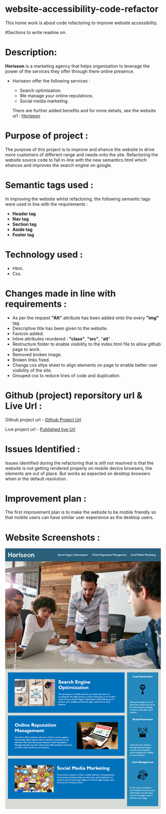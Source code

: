# website-accessibility-code-refactor
This home work is about code refactoring to improve website accessibility.


#Sections to write readme on.

# Description:

**Horiseon** is a marketing agency that helps organisation to leverage the power of the services they offer through there online presence. 

* Horiseon offer the following services :
  * Search optimisation.
  * We manage your online reputations.
  * Social media marketing.

  There are further added benefits and for more details, see the website url : [Horiseon](https://seni82.github.io/web-accessibility-code-refactor/#search-engine-optimization) 


# Purpose of project :
The purpose of this project is to improve and ehance the website to drive more customers of different range and needs onto the site. Refactoring the website source code to fall in-line with the new semantics html which ehances and improves the search engine on google.

# Semantic tags used :
In improving the website whilst refactoring, the following semantic tags were used in line with the requirements :

*  **Header tag**
*  **Nav tag**
*  **Section tag**
*  **Aside tag**
*  **Footer tag**
   
# Technology used :
* Html.
* Css.

# Changes made in line with requirements :
* As per the request **"Alt"** attribute has been added onto the every **"img"** tag.
* Descriptive title has been given to the website.
* Favicon added.
* Inline attributes reordered : **"class"**, **"src"**, "**alt**" . 
* Restructure folder to enable visibility to the index.html file to allow github page to work.
* Removed broken image.
* Broken links fixed.
* Change css stlye sheet to align elements on page to enable better user visibility of the site.
* Grouped css to reduce lines of code and duplication.


# Github (project) reporsitory url & Live Url :

Github project url - [Github Project Url](https://github.com/Seni82/web-accessibility-code-refactor)

Live project url - [Published live Url](https://seni82.github.io/web-accessibility-code-refactor/)


# Issues Identified :
Issues identified during the refactoring that is still not resolved is that the website is not getting rendered properly on mobile device browsers, the elements are out of place. But works as expected on desktop browsers when in the default resolution.

# Improvement plan :
The first improvement plan is to make the website to be mobile friendly so that mobile users can have similar user experience as the desktop users.


# Website Screenshots :

![](Assets/01-html-css-git-homework-demo.png)

